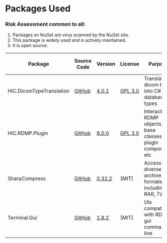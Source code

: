 

# Packages Used

### Risk Assessment common to all:
1. Packages on NuGet are virus scanned by the NuGet site.
2. This package is widely used and is actively maintained.
3. It is open source.

| Package | Source Code | Version | License | Purpose | Additional Risk Assessment |
| ------- | ------------| --------| ------- | ------- | -------------------------- |
| HIC.DicomTypeTranslation | [GitHub](https://github.com/HicServices/DicomTypeTranslation) | [4.0.1](https://www.nuget.org/packages/HIC.DicomTypeTranslation/4.0.1) | [GPL 3.0](https://www.gnu.org/licenses/gpl-3.0.html) | Translate dicom types into C# / database types | |
| HIC.RDMP.Plugin | [GitHub](https://github.com/HicServices/RDMP) | [8.0.0](https://www.nuget.org/packages/HIC.RDMP.Plugin/8.0.0) | [GPL 3.0](https://www.gnu.org/licenses/gpl-3.0.html) | Interact with RDMP objects, base classes for plugin components etc | |
| SharpCompress | [GitHub](https://github.com/adamhathcock/sharpcompress) | [0.32.2](https://www.nuget.org/packages/SharpCompress/0.32.2) | [MIT] | Access diverse archive formats including RAR, 7zip | |
| Terminal.Gui | [GitHub](https://github.com/migueldeicaza/gui.cs) | [1.8.2](https://www.nuget.org/packages/Terminal.Gui/1.8.2) | [MIT] | UIs compatible with RDMP gui command line | |
